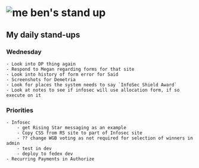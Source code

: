 # ![me](https://avatars2.githubusercontent.com/u/5232044?s=50&v=4) ben's stand up

## My daily stand-ups

### Wednesday

    - Look into DP thing again
    - Respond to Megan regarding forms for that site
    - Look into history of form error for Said
    - Screenshots for Demetria
    - Look for places the system needs to say `InfoSec Shield Award`
    - Look at notes to see if infosec will use allocation form, if so execute on it
    
### Priorities 
   
    - Infosec
        - get Rising Star messaging as an example
        - Copy CSS from RS site to part of Infosec site
        - ?? change WGB voting as not required for selection of winners in admin
        - test in dev
        - deploy to fedex dev
    - Recurring Payments in Authorize

